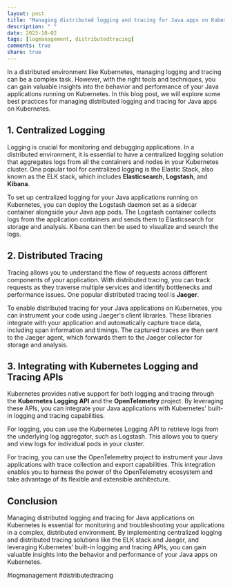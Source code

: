 ```yaml
---
layout: post
title: "Managing distributed logging and tracing for Java apps on Kubernetes"
description: " "
date: 2023-10-02
tags: [logmanagement, distributedtracing]
comments: true
share: true
---
```


In a distributed environment like Kubernetes, managing logging and tracing can be a complex task. However, with the right tools and techniques, you can gain valuable insights into the behavior and performance of your Java applications running on Kubernetes. In this blog post, we will explore some best practices for managing distributed logging and tracing for Java apps on Kubernetes.

## 1. Centralized Logging

Logging is crucial for monitoring and debugging applications. In a distributed environment, it is essential to have a centralized logging solution that aggregates logs from all the containers and nodes in your Kubernetes cluster. One popular tool for centralized logging is the Elastic Stack, also known as the ELK stack, which includes **Elasticsearch**, **Logstash**, and **Kibana**.

To set up centralized logging for your Java applications running on Kubernetes, you can deploy the Logstash daemon set as a sidecar container alongside your Java app pods. The Logstash container collects logs from the application containers and sends them to Elasticsearch for storage and analysis. Kibana can then be used to visualize and search the logs.

## 2. Distributed Tracing

Tracing allows you to understand the flow of requests across different components of your application. With distributed tracing, you can track requests as they traverse multiple services and identify bottlenecks and performance issues. One popular distributed tracing tool is **Jaeger**.

To enable distributed tracing for your Java applications on Kubernetes, you can instrument your code using Jaeger's client libraries. These libraries integrate with your application and automatically capture trace data, including span information and timings. The captured traces are then sent to the Jaeger agent, which forwards them to the Jaeger collector for storage and analysis.

## 3. Integrating with Kubernetes Logging and Tracing APIs

Kubernetes provides native support for both logging and tracing through the **Kubernetes Logging API** and the **OpenTelemetry** project. By leveraging these APIs, you can integrate your Java applications with Kubernetes' built-in logging and tracing capabilities.

For logging, you can use the Kubernetes Logging API to retrieve logs from the underlying log aggregator, such as Logstash. This allows you to query and view logs for individual pods in your cluster.

For tracing, you can use the OpenTelemetry project to instrument your Java applications with trace collection and export capabilities. This integration enables you to harness the power of the OpenTelemetry ecosystem and take advantage of its flexible and extensible architecture.

## Conclusion

Managing distributed logging and tracing for Java applications on Kubernetes is essential for monitoring and troubleshooting your applications in a complex, distributed environment. By implementing centralized logging and distributed tracing solutions like the ELK stack and Jaeger, and leveraging Kubernetes' built-in logging and tracing APIs, you can gain valuable insights into the behavior and performance of your Java apps on Kubernetes.

#logmanagement #distributedtracing